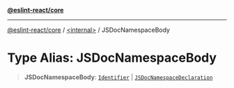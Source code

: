 [**@eslint-react/core**](../../README.md)

***

[@eslint-react/core](../../README.md) / [\<internal\>](../README.md) / JSDocNamespaceBody

# Type Alias: JSDocNamespaceBody

> **JSDocNamespaceBody**: [`Identifier`](../interfaces/Identifier.md) \| [`JSDocNamespaceDeclaration`](../interfaces/JSDocNamespaceDeclaration.md)
